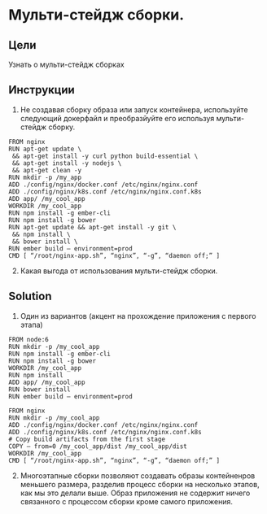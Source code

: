 # Мульти-стейдж сборки.
## Цели
Узнать о мульти-стейдж сборках
## Инструкции
1. Не создавая сборку образа или запуск контейнера, используйте следующий докерфайл и преобразйуйте его используя мульти-стейдж сборку.
```
FROM nginx
RUN apt-get update \
 && apt-get install -y curl python build-essential \
 && apt-get install -y nodejs \
 && apt-get clean -y
RUN mkdir -p /my_app
ADD ./config/nginx/docker.conf /etc/nginx/nginx.conf
ADD ./config/nginx/k8s.conf /etc/nginx/nginx.conf.k8s
ADD app/ /my_cool_app
WORKDIR /my_cool_app
RUN npm install -g ember-cli
RUN npm install -g bower
RUN apt-get update && apt-get install -y git \
 && npm install \
 && bower install \
RUN ember build — environment=prod
CMD [ “/root/nginx-app.sh”, “nginx”, “-g”, “daemon off;” ]
```
2. Какая выгода от использования мульти-стейдж сборки.

## Solution
1. Один из вариантов (акцент на прохождение приложения с первого этапа)

```
FROM node:6
RUN mkdir -p /my_cool_app
RUN npm install -g ember-cli
RUN npm install -g bower
WORKDIR /my_cool_app
RUN npm install
ADD app/ /my_cool_app
RUN bower install
RUN ember build — environment=prod

FROM nginx
RUN mkdir -p /my_cool_app
ADD ./config/nginx/docker.conf /etc/nginx/nginx.conf
ADD ./config/nginx/k8s.conf /etc/nginx/nginx.conf.k8s
# Copy build artifacts from the first stage
COPY — from=0 /my_cool_app/dist /my_cool_app/dist
WORKDIR /my_cool_app
CMD [ “/root/nginx-app.sh”, “nginx”, “-g”, “daemon off;” ]
```
2. Многоэтапные сборки позволяют создавать образы контейненров меньшего размера, разделив процесс сборки на несколько этапов, как мы это делали выше. Образ приложения не содержит ничего связанного с процессом сборки кроме самого приложения.